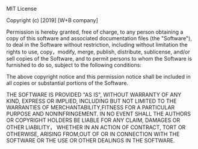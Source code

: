 MIT License

Copyright (c) [2019] [W+B company]

Permission is hereby granted, free of charge, to any person obtaining a copy of this software and associated documentation files (the "Software"), to deal in the Software without restriction, including without limitation the rights to use, copy，modify, merge, publish, distribute, sublicense, and/or sell copies of the Software, and to permit persons to whom the Software is furnished to do so, subject to the following conditions:

The above copyright notice and this permission notice shall be included in all copies or substantial portions of the Software.

THE SOFTWARE IS PROVIDED "AS IS", WITHOUT WARRANTY OF ANY KIND, EXPRESS OR IMPLIED, INCLUDING BUT NOT LIMITED TO THE WARRANTIES OF MERCHANTABILITY,FITNESS FOR A PARTICULAR PURPOSE AND NONINFRINGEMENT. IN NO EVENT SHALL THE AUTHORS OR COPYRIGHT HOLDERS BE LIABLE FOR ANY CLAIM, DAMAGES OR OTHER LIABILITY， WHETHER IN AN ACTION OF CONTRACT, TORT OR OTHERWISE, ARISING FROM,OUT OF OR IN CONNECTION WITH THE SOFTWARE OR THE USE OR OTHER DEALINGS IN THE SOFTWARE.